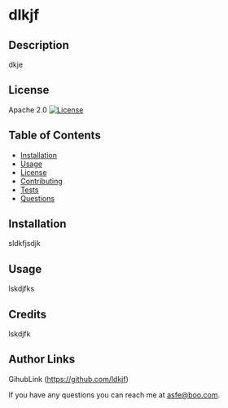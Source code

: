 # dlkjf
  ## Description
  dkje 

  ## License
  Apache 2.0
  [![License](https://img.shields.io/badge/License-Apache_2.0-blue.svg)](https://opensource.org/licenses/Apache-2.0)

  

  
  ## Table of Contents
  * [Installation](#installation)
  * [Usage](#usage)
  * [License](#license)
  * [Contributing](#contributing)
  * [Tests](#tests)
  * [Questions](#questions)
  
  ## Installation
  sldkfjsdjk
  
  ## Usage
  lskdjfks
  
  ## Credits
  lskdjfk

  ## Author Links
  GihubLink (https://github.com/ldkjf)
  
If you have any questions you can reach me at asfe@boo.com.
